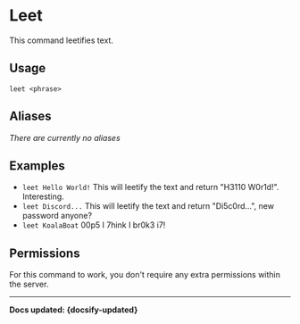 # Leet
This command leetifies text.

## Usage
`leet <phrase>`

## Aliases
*There are currently no aliases*

## Examples
- `leet Hello World!` This will leetify the text and return "H3110 W0r1d!". Interesting.
- `leet Discord...` This will leetify the text and return "Di5c0rd...", new password anyone?
- `leet KoalaBoat` 00p5 I 7hink I br0k3 i7!

## Permissions
For this command to work, you don't require any extra permissions within the server.

----

**Docs updated: {docsify-updated}**